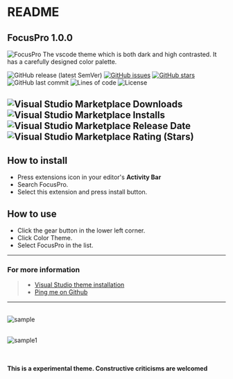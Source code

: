 # README
## FocusPro 1.0.0 
![FocusPro](https://user-images.githubusercontent.com/64256342/106768228-b9ccce00-6661-11eb-8c8c-9f1b1531197a.png)
The vscode theme which is both dark and high contrasted.
It has a carefully designed color palette.

![GitHub release (latest SemVer)](https://img.shields.io/github/v/release/code-reaper08/FocusPro?style=for-the-badge) [![GitHub issues](https://img.shields.io/github/issues/code-reaper08/FocusPro?style=for-the-badge)](https://github.com/code-reaper08/FocusPro/issues) [![GitHub stars](https://img.shields.io/github/stars/code-reaper08/FocusPro?style=for-the-badge)](https://github.com/code-reaper08/FocusPro/stargazers) ![GitHub last commit](https://img.shields.io/github/last-commit/code-reaper08/FocusPro?style=for-the-badge) ![Lines of code](https://img.shields.io/tokei/lines/github/code-reaper08/FocusPro?style=for-the-badge) ![License](https://img.shields.io/badge/License%20-MIT-yellow?style=for-the-badge) 

![Visual Studio Marketplace Downloads](https://img.shields.io/visual-studio-marketplace/d/vishwar.focuspro?style=for-the-badge) ![Visual Studio Marketplace Installs](https://img.shields.io/visual-studio-marketplace/i/vishwar.focuspro?style=for-the-badge) ![Visual Studio Marketplace Release Date](https://img.shields.io/visual-studio-marketplace/release-date/vishwar.focuspro?style=for-the-badge) ![Visual Studio Marketplace Rating (Stars)](https://img.shields.io/visual-studio-marketplace/stars/vishwar.focuspro?style=for-the-badge)
------------------------------------------------------------------
## How to install
* Press extensions icon in your editor's **Activity Bar**
* Search FocusPro.
* Select this extension and press install button.

## How to use
* Click the gear button in the lower left corner.
* Click Color Theme.
* Select FocusPro in the list.
------------------------------------------------------------------
### For more information
>* [Visual Studio theme installation](https://code.visualstudio.com/docs/getstarted/themes)
>* [Ping me on Github](https://github.com/code-reaper08)

------------------------------------------------------------------
\
![sample](https://user-images.githubusercontent.com/64256342/106768219-b8030a80-6661-11eb-81e5-e0442bbd374f.png)

\
![sample1](https://user-images.githubusercontent.com/64256342/106768231-ba656480-6661-11eb-920a-da1e3b6f1482.png)

\
\
**This is a experimental theme. Constructive criticisms are welcomed**
